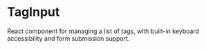 # TagInput

React component for managing a list of tags, with built-in keyboard accessibility and form submission support.
